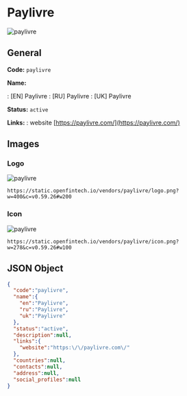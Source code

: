 
# Paylivre 
![paylivre](https://static.openfintech.io/vendors/paylivre/logo.png?w=400&c=v0.59.26#w200)  

## General 
 
**Code:** `paylivre` 
 
**Name:** 
 
:	[EN] Paylivre 
:	[RU] Paylivre 
:	[UK] Paylivre 
 
**Status:** `active` 
 
**Links:** 
: website [https://paylivre.com/](https://paylivre.com/) 
 

## Images 

### Logo 
 
![paylivre](https://static.openfintech.io/vendors/paylivre/logo.png?w=400&c=v0.59.26#w200)  

```
https://static.openfintech.io/vendors/paylivre/logo.png?w=400&c=v0.59.26#w200
```  

### Icon 
 
![paylivre](https://static.openfintech.io/vendors/paylivre/icon.png?w=278&c=v0.59.26#w100)  

```
https://static.openfintech.io/vendors/paylivre/icon.png?w=278&c=v0.59.26#w100
```  

## JSON Object 

```json
{
  "code":"paylivre",
  "name":{
    "en":"Paylivre",
    "ru":"Paylivre",
    "uk":"Paylivre"
  },
  "status":"active",
  "description":null,
  "links":{
    "website":"https:\/\/paylivre.com\/"
  },
  "countries":null,
  "contacts":null,
  "address":null,
  "social_profiles":null
}
```  
